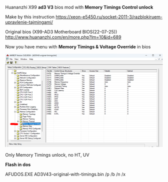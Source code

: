 Huananzhi X99 **ad3 V3** bios mod with **Memory Timings Control unlock**

Make by this instruction https://xeon-e5450.ru/socket-2011-3/razblokiruem-upravlenie-tajmingami/

Original bios (X99-AD3 Motherboard BIOS(22-07-25))
http://www.huananzhi.com/en/more.php?lm=10&id=689

Now you have menu with **Memory Timings & Voltage Override** in bios 

<picture>
  <source media="(prefers-color-scheme: dark)" srcset="[https://github.com/kactetus/x99-ad3-bios-mod/blob/main/screenshot/screenshot%202024-06-14%2023-15-42%20001.png](https://github.com/kactetus/x99-ad3-bios-mod/blob/main/screenshot/screenshot%202024-06-14%2023-15-42%20001.png)">
  <source media="(prefers-color-scheme: light)" srcset="[https://github.com/kactetus/x99-ad3-bios-mod/blob/main/screenshot/screenshot%202024-06-14%2023-15-42%20001.png](https://github.com/kactetus/x99-ad3-bios-mod/blob/main/screenshot/screenshot%202024-06-14%2023-15-42%20001.png)">
  <img alt="Shows an illustrated sun in light mode and a moon with stars in dark mode." src="https://github.com/kactetus/x99-ad3-bios-mod/blob/main/screenshot/screenshot%202024-06-14%2023-15-42%20001.png">
</picture>


Only Memory Timings unlock, no HT, UV

**Flash in dos**


AFUDOS.EXE AD3V43-original-with-timings.bin /p /b /n /x
